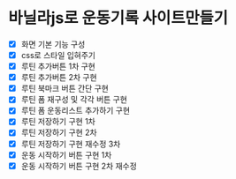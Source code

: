 # 바닐라js로 운동기록 사이트만들기

- [x] 화면 기본 기능 구성
- [x] css로 스타일 입혀주기
- [x] 루틴 추가버튼 1차 구현
- [x] 루틴 추가버튼 2차 구현
- [x] 루틴 북마크 버튼 간단 구현
- [x] 루틴 폼 재구성 및 각각 버튼 구현
- [x] 루틴 폼 운동리스트 추가하기 구현
- [x] 루틴 저장하기 구현 1차
- [x] 루틴 저장하기 구현 2차
- [x] 루틴 저장하기 구현 재수정 3차
- [x] 운동 시작하기 버튼 구현 1차
- [x] 운동 시작하기 버튼 구현 2차 재수정 